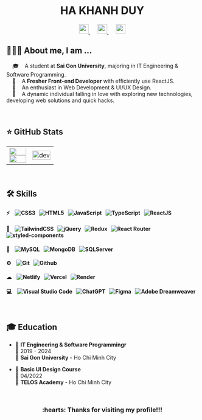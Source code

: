 <h1 align='center'>
  HA KHANH DUY
</h1>

<div align='center'>
  <a href="mailto:duy270201@gmail.com" >
    <img src="https://img.shields.io/badge/Gmail-D14836?style=flat&logo=gmail&logoColor=white" height="25"  alt="">
  </a>&nbsp;&nbsp;&nbsp;&nbsp;
  <a href="https://www.linkedin.com/in/hkduyh" >
    <img src="https://img.shields.io/badge/-LinkedIn-0a66c2?style=flat&logo=linkedin&logoWidth=20" height="25"  alt=""/>
  </a>&nbsp;&nbsp;&nbsp;&nbsp;
  <a href="https://personal-portfolio-peachh.vercel.app/" >
    <img src="https://img.shields.io/badge/Portfolio-FF1B2D?style=flat&logo=bookstack&logoColor=white" height="25"  alt=""/>
  </a>
</div>

## 👨🏻‍💻 About me, I am ...

&nbsp;&nbsp;&nbsp;&nbsp;🎓    A student at **Sai Gon University**, majoring in IT Engineering & Software Programming.
<br/>&nbsp;&nbsp;&nbsp;&nbsp;💼    A **Fresher Front-end Developer** with efficiently use ReactJS.
<br/>&nbsp;&nbsp;&nbsp;&nbsp;🌱    An enthusiast in Web Development & UI/UX Design.
<br/>&nbsp;&nbsp;&nbsp;&nbsp;🤔    A dynamic individual falling in love with exploring new technologies, developing web solutions and quick hacks.


<br/>

## ⭐ GitHub Stats

<table style="width:100%">
  <tr>
    <td>
      <img src="https://github-readme-stats-sigma-five.vercel.app/api/top-langs/?username=khduyh&layout=compact&hide=CSS&langs_count=10&custom_title=Most%20used%20languages" alt="" width="100%"/>
      <img src="https://github-readme-stats-sigma-five.vercel.app/api?username=khduyh&show_icons=true&count_private=true&include_all_commits=true&custom_title=Activities%20on%20Github" alt="" width="100%"/>
    </td>
    <td>
      <div align="center"> 
        <img src="https://cdn.dribbble.com/users/1059583/screenshots/4171367/coding-freak.gif" alt="dev" width="100%"/>
      </div>
    </td>
  </tr>
</table>

<br/>

## 🛠 Skills

#### ⚡&nbsp;&nbsp;&nbsp;&nbsp;![CSS3](https://img.shields.io/badge/CSS3-%231572B6.svg?style=flat&logo=css3&logoColor=white)&nbsp;&nbsp;&nbsp;![HTML5](https://img.shields.io/badge/HTML5-%23E34F26.svg?style=flat&logo=html5&logoColor=white)&nbsp;&nbsp;&nbsp;![JavaScript](https://img.shields.io/badge/JavaScript-%23323330.svg?style=flat&logo=javascript&logoColor=%23F7DF1E)&nbsp;&nbsp;&nbsp;![TypeScript](https://img.shields.io/badge/TypeScript-007ACC?style=flat&logo=typescript&logoColor=white)&nbsp;&nbsp;&nbsp;![ReactJS](https://img.shields.io/badge/ReactJS-20232A?style=flat&logo=react&logoColor=61DAFB)
#### 🚀&nbsp;&nbsp;&nbsp;&nbsp;![TailwindCSS](https://img.shields.io/badge/Tailwind_CSS-38B2AC?style=flat&logo=tailwind-css&logoColor=white)&nbsp;&nbsp;&nbsp;![jQuery](https://img.shields.io/badge/jQuery-%230769AD.svg?style=flat&logo=jquery&logoColor=white)&nbsp;&nbsp;&nbsp;![Redux](https://img.shields.io/badge/Redux-593D88?style=flat&logo=redux&logoColor=white)&nbsp;&nbsp;&nbsp;![React Router](https://img.shields.io/badge/React_Router-CA4245?style=flat&logo=react-router&logoColor=white)&nbsp;&nbsp;&nbsp;![styled-components](https://img.shields.io/badge/styled--components-DB7093?style=flat&logo=styled-components&logoColor=white)
#### 💾&nbsp;&nbsp;&nbsp;&nbsp;![MySQL](https://img.shields.io/badge/MySQL-005C84?style=flat&logo=mysql&logoColor=white)&nbsp;&nbsp;&nbsp;![MongoDB](https://img.shields.io/badge/MongoDB-4EA94B?style=flat&logo=mongodb&logoColor=white)&nbsp;&nbsp;&nbsp;![SQLServer](https://img.shields.io/badge/Microsoft%20SQL%20Server-CC2927?style=flat&logo=microsoft%20sql%20server&logoColor=white)
#### ⚙️&nbsp;&nbsp;&nbsp;&nbsp;![Git](https://img.shields.io/badge/Git-E44C30?style=flat&logo=git&logoColor=white)&nbsp;&nbsp;&nbsp;![Github](https://img.shields.io/badge/Github-20232A?style=flat&logo=github&logoColor=white)
#### ☁&nbsp;&nbsp;&nbsp;&nbsp;![Netlify](https://img.shields.io/badge/Netlify-00C7B7?style=flat&logo=netlify&logoColor=white)&nbsp;&nbsp;&nbsp;![Vercel](https://img.shields.io/badge/Vercel-20232A?style=flat&logo=vercel&logoColor=white)&nbsp;&nbsp;&nbsp;![Render](https://img.shields.io/badge/Render-36a9ae?style=flag&logo=Render&logoColor=white)
#### 💻&nbsp;&nbsp;&nbsp;&nbsp;![Visual Studio Code](https://img.shields.io/badge/Visual%20Studio%20Code-0078D4.svg?style=flat&logo=visual-studio-code&logoColor=white)&nbsp;&nbsp;&nbsp;![ChatGPT](https://img.shields.io/badge/chatGPT-74aa9c?style=flat&logo=openai&logoColor=white)&nbsp;&nbsp;&nbsp;![Figma](https://img.shields.io/badge/Figma-F24E1E?style=flat&logo=figma&logoColor=white)&nbsp;&nbsp;&nbsp;![Adobe Dreamweaver](https://img.shields.io/badge/Adobe%20Dreamweaver-072401?style=flat&logo=Adobe%20Dreamweaver&logoColor=34F400)

<br/>

## 🎓 Education

- 📖 **IT Engineering & Software Programmingr**\
📆 2019 - 2024\
📍 **Sai Gon University** - Ho Chi Minh City

- 📖 **Basic UI Design Course**\
📆 04/2022\
📍 **TELOS Academy** - Ho Chi Minh City

<br/>

<h3 align='center'>:hearts: Thanks for visiting my profile!!!</h3>




